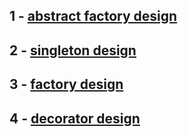 ## 1 - [abstract factory design](https://github.com/antosoa/design-pattern/tree/master/DesignPattern/src/abstractfactorydesign)


## 2 - [singleton design](https://github.com/antosoa/design-pattern/tree/master/DesignPattern/src/singleton)


## 3 - [factory design](https://github.com/antosoa/design-pattern/tree/master/DesignPattern/src/factory)


## 4 - [decorator design](https://github.com/antosoa/design-pattern/tree/master/DesignPattern/src/decorator)


